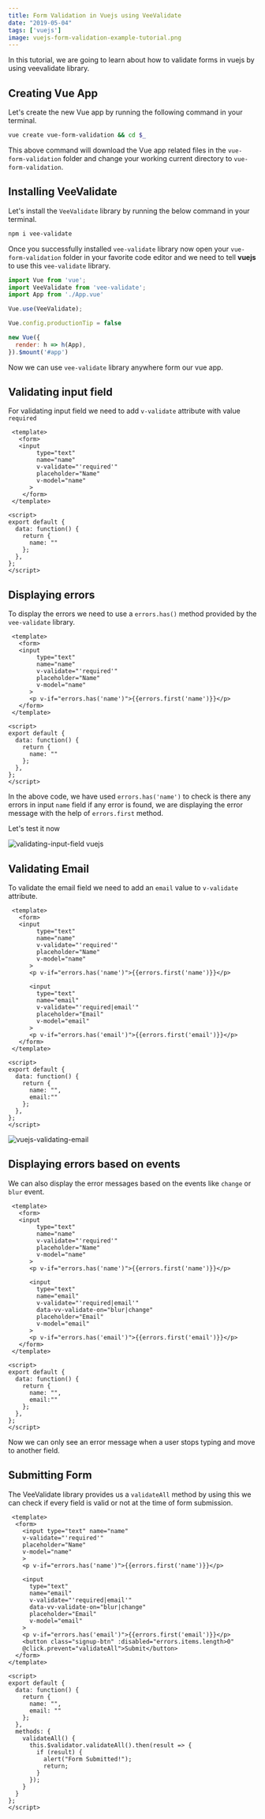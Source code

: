 ```yaml
---
title: Form Validation in Vuejs using VeeValidate
date: "2019-05-04"
tags: ['vuejs']
image: vuejs-form-validation-example-tutorial.png
---
```


In this tutorial, we are going to learn about how to validate forms in vuejs by using veevalidate
library.


## Creating Vue App

Let's create the new Vue app by running the following command in your terminal.

```bash
vue create vue-form-validation && cd $_
```

This above command will download the Vue app related files in the `vue-form-validation` folder and change your working current directory to `vue-form-validation`.

## Installing VeeValidate

Let's install the `VeeValidate` library by running the below command in your terminal.

```bash
npm i vee-validate
```
Once you successfully installed `vee-validate` library now open your `vue-form-validation` folder in your favorite code editor and we need to tell **vuejs** to use this `vee-validate` library.

```js{5}:title=main.js
import Vue from 'vue';
import VeeValidate from 'vee-validate';
import App from './App.vue'

Vue.use(VeeValidate);

Vue.config.productionTip = false

new Vue({
  render: h => h(App),
}).$mount('#app')
```

Now we can use `vee-validate` library anywhere form our vue app.


## Validating input field

For validating input field we need to add `v-validate` attribute with value `required`

```html{6}:title=form.vue
 <template>
   <form>
   <input
        type="text"
        name="name"
        v-validate="'required'"
        placeholder="Name"
        v-model="name"
      >
    </form>
 </template>

<script>
export default {
  data: function() {
    return {
      name: ""
    };
  },
};
</script>
```

## Displaying errors

To display the errors we need to use a `errors.has()` method provided by the `vee-validate` library.

```html{10}:title=form.vue
 <template>
   <form>
   <input
        type="text"
        name="name"
        v-validate="'required'"
        placeholder="Name"
        v-model="name"
      >
      <p v-if="errors.has('name')">{{errors.first('name')}}</p>
   </form>
 </template>

<script>
export default {
  data: function() {
    return {
      name: ""
    };
  },
};
</script>
```
In the above code, we have used `errors.has('name')` to check is there any errors in input `name` field
if any error is found, we are displaying the error message with the help of `errors.first` method.

Let's test it now

![validating-input-field vuejs](validating-input-field.gif)

## Validating Email

To validate the email field we need to add an `email` value to `v-validate` attribute.

```html{15}:title=form.vue
 <template>
   <form>
   <input
        type="text"
        name="name"
        v-validate="'required'"
        placeholder="Name"
        v-model="name"
      >
      <p v-if="errors.has('name')">{{errors.first('name')}}</p>

      <input
        type="text"
        name="email"
        v-validate="'required|email'"
        placeholder="Email"
        v-model="email"
      >
      <p v-if="errors.has('email')">{{errors.first('email')}}</p>
   </form>
 </template>

<script>
export default {
  data: function() {
    return {
      name: "",
      email:""
    };
  },
};
</script>
```

![vuejs-validating-email](vuejs-validating-email.png)

## Displaying errors based on events

We can also display the error messages based on the events like `change` or `blur` event.

```html{16}:title=form.vue
 <template>
   <form>
   <input
        type="text"
        name="name"
        v-validate="'required'"
        placeholder="Name"
        v-model="name"
      >
      <p v-if="errors.has('name')">{{errors.first('name')}}</p>

      <input
        type="text"
        name="email"
        v-validate="'required|email'"
        data-vv-validate-on="blur|change"
        placeholder="Email"
        v-model="email"
      >
      <p v-if="errors.has('email')">{{errors.first('email')}}</p>
   </form>
 </template>

<script>
export default {
  data: function() {
    return {
      name: "",
      email:""
    };
  },
};
</script>
```

Now we can only see an error message when a user stops typing and move to another field.

## Submitting Form

The VeeValidate library provides us a `validateAll` method by using this we can check if every field is valid or not at the time of form submission.

```html{19-20}:title=form.vue
 <template>
  <form>
    <input type="text" name="name"
    v-validate="'required'"
    placeholder="Name"
    v-model="name"
    >
    <p v-if="errors.has('name')">{{errors.first('name')}}</p>

    <input
      type="text"
      name="email"
      v-validate="'required|email'"
      data-vv-validate-on="blur|change"
      placeholder="Email"
      v-model="email"
    >
    <p v-if="errors.has('email')">{{errors.first('email')}}</p>
    <button class="signup-btn" :disabled="errors.items.length>0"
    @click.prevent="validateAll">Submit</button>
  </form>
</template>

<script>
export default {
  data: function() {
    return {
      name: "",
      email: ""
    };
  },
  methods: {
    validateAll() {
      this.$validator.validateAll().then(result => {
        if (result) {
          alert("Form Submitted!");
          return;
        }
      });
    }
  }
};
</script>
```